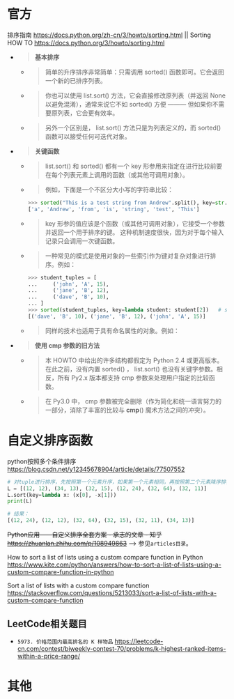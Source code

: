 
# 官方

排序指南 https://docs.python.org/zh-cn/3/howto/sorting.html || Sorting HOW TO https://docs.python.org/3/howto/sorting.html
- > **基本排序**
  * > 简单的升序排序非常简单：只需调用 sorted() 函数即可。它会返回一个新的已排序列表。
  * > 你也可以使用 list.sort() 方法，它会直接修改原列表（并返回 None 以避免混淆），通常来说它不如 sorted() 方便 ——— 但如果你不需要原列表，它会更有效率。
  * > 另外一个区别是， list.sort() 方法只是为列表定义的，而 sorted() 函数可以接受任何可迭代对象。
- > **关键函数**
  * > list.sort() 和 sorted() 都有一个 key 形参用来指定在进行比较前要在每个列表元素上调用的函数（或其他可调用对象）。
  * > 例如，下面是一个不区分大小写的字符串比较：
    ```py
    >>> sorted("This is a test string from Andrew".split(), key=str.lower)
    ['a', 'Andrew', 'from', 'is', 'string', 'test', 'This']
    ```
  * > key 形参的值应该是个函数（或其他可调用对象），它接受一个参数并返回一个用于排序的键。 这种机制速度很快，因为对于每个输入记录只会调用一次键函数。
  * > 一种常见的模式是使用对象的一些索引作为键对复杂对象进行排序。例如：
    ```py
    >>> student_tuples = [
    ...     ('john', 'A', 15),
    ...     ('jane', 'B', 12),
    ...     ('dave', 'B', 10),
    ... ]
    >>> sorted(student_tuples, key=lambda student: student[2])   # sort by age
    [('dave', 'B', 10), ('jane', 'B', 12), ('john', 'A', 15)]
    ```
  * > 同样的技术也适用于具有命名属性的对象。例如：
- > **使用 cmp 参数的旧方法**
  * > 本 HOWTO 中给出的许多结构都假定为 Python 2.4 或更高版本。在此之前，没有内置 sorted() ， list.sort() 也没有关键字参数。相反，所有 Py2.x 版本都支持 cmp 参数来处理用户指定的比较函数。
  * > 在 Py3.0 中， cmp 参数被完全删除（作为简化和统一语言努力的一部分，消除了丰富的比较与 __cmp__() 魔术方法之间的冲突）。

# 自定义排序函数

python按照多个条件排序 https://blog.csdn.net/y12345678904/article/details/77507552
```py
# 对tuple进行排序，先按照第一个元素升序，如果第一个元素相同，再按照第二个元素降序排列。
L = [(12, 12), (34, 13), (32, 15), (12, 24), (32, 64), (32, 11)]
L.sort(key=lambda x: (x[0], -x[1]))
print(L)

# 结果：
[(12, 24), (12, 12), (32, 64), (32, 15), (32, 11), (34, 13)]
```

~~Python应用——自定义排序全套方案 - 承志的文章 - 知乎 https://zhuanlan.zhihu.com/p/108949863~~  -->  参见`articles目录`。

How to sort a list of lists using a custom compare function in Python https://www.kite.com/python/answers/how-to-sort-a-list-of-lists-using-a-custom-compare-function-in-python

Sort a list of lists with a custom compare function https://stackoverflow.com/questions/5213033/sort-a-list-of-lists-with-a-custom-compare-function

## LeetCode相关题目
- `5973. 价格范围内最高排名的 K 样物品` https://leetcode-cn.com/contest/biweekly-contest-70/problems/k-highest-ranked-items-within-a-price-range/

# 其他
